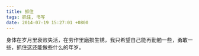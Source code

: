 ```yaml
---
title: 抓住
tags: 抓住, 书写
date: 2014-07-19 15:27:01 +0800
---
```



身体在岁月里衰败失活，在劳作里磨损生锈，我只希望自己能再勤勉一些，勇敢一些，抓住这还能做些什么的年岁。

